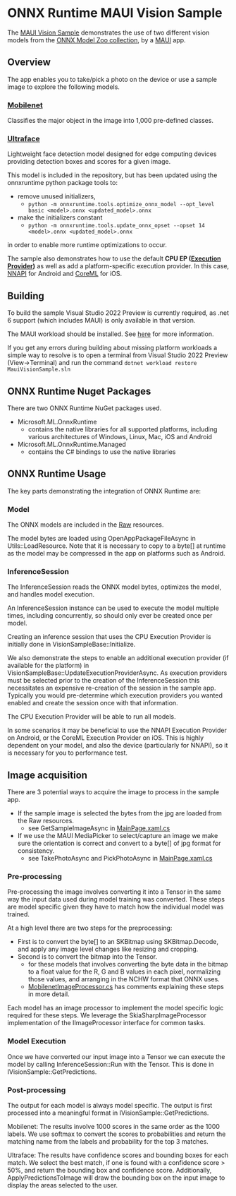 # ONNX Runtime MAUI Vision Sample

The [MAUI Vision Sample](MauiVisionSample.sln) demonstrates the use of two different vision models from the [ONNX Model Zoo collection](https://github.com/onnx/models/tree/main), by a [MAUI](https://docs.microsoft.com/en-us/dotnet/maui/what-is-maui) app.

## Overview
The app enables you to take/pick a photo on the device or use a sample image to explore the following models.

### [Mobilenet](https://github.com/onnx/models/tree/main/vision/classification/mobilenet)

Classifies the major object in the image into 1,000 pre-defined classes.

### [Ultraface](https://github.com/onnx/models/tree/f064171f7dd8e962a8a5b34eac8e1bcf83cebbde/vision/body_analysis/ultraface#ultra-lightweight-face-detection-model)

Lightweight face detection model designed for edge computing devices providing detection boxes and scores for a given image.

This model is included in the repository, but has been updated using the onnxruntime python package tools to:
- remove unused initializers,
  - `python -m onnxruntime.tools.optimize_onnx_model --opt_level basic <model>.onnx <updated_model>.onnx`
- make the initializers constant 
  - `python -m onnxruntime.tools.update_onnx_opset --opset 14 <model>.onnx <updated_model>.onnx`

in order to enable more runtime optimizations to occur.

The sample also demonstrates how to use the default **CPU EP ([Execution Provider](https://onnxruntime.ai/docs/execution-providers))** as well as add a  platform-specific execution provider. In this case, [NNAPI](https://onnxruntime.ai/docs/execution-providers/NNAPI-ExecutionProvider.html) for Android and [CoreML](https://onnxruntime.ai/docs/execution-providers/CoreML-ExecutionProvider.html) for iOS.


## Building

To build the sample Visual Studio 2022 Preview is currently required, as .net 6 support (which includes MAUI) is only available in that version.

The MAUI workload should be installed. See [here](https://docs.microsoft.com/en-us/dotnet/maui/get-started/first-app) for more information.

If you get any errors during building about missing platform workloads a simple way to resolve is to open a terminal from Visual Studio 2022 Preview (View->Terminal) and run the command `dotnet workload restore MauiVisionSample.sln`

## ONNX Runtime Nuget Packages

There are two ONNX Runtime NuGet packages used. 
 - Microsoft.ML.OnnxRuntime
   - contains the native libraries for all supported platforms, including various architectures of Windows, Linux, Mac, iOS and Android
 - Microsoft.ML.OnnxRuntime.Managed
   - contains the C# bindings to use the native libraries

## ONNX Runtime Usage

The key parts demonstrating the integration of ONNX Runtime are:

### Model

The ONNX models are included in the [Raw](MauiVisionSample/Resources/Raw) resources. 

The model bytes are loaded using OpenAppPackageFileAsync in Utils::LoadResource. Note that it is necessary to copy to a byte[] at runtime as the model may be compressed in the app on platforms such as Android.

### InferenceSession

The InferenceSession reads the ONNX model bytes, optimizes the model, and handles model execution.

An InferenceSession instance can be used to execute the model multiple times, including concurrently, so should only ever be created once per model. 

Creating an inference session that uses the CPU Execution Provider is initially done in VisionSampleBase::Initialize.

We also demonstrate the steps to enable an additional execution provider (if available for the platform) in VisionSampleBase::UpdateExecutionProviderAsync. 
As execution providers must be selected prior to the creation of the InferenceSession this necessitates an expensive re-creation of the session in the sample app. Typically you would pre-determine which execution providers you wanted enabled and create the session once with that information.

The CPU Execution Provider will be able to run all models.

In some scenarios it may be beneficial to use the NNAPI Execution Provider on Android, or the CoreML Execution Provider on iOS. 
This is highly dependent on your model, and also the device (particularly for NNAPI), so it is necessary for you to performance test.

## Image acquisition

There are 3 potential ways to acquire the image to process in the sample app.

- If the sample image is selected the bytes from the jpg are loaded from the Raw resources.
  - see GetSampleImageAsync in [MainPage.xaml.cs](MauiVisionSample/MainPage.xaml.cs)
- If we use the MAUI MediaPicker to select/capture an image we make sure the orientation is correct and convert to a byte[] of jpg format for consistency.
  - see TakePhotoAsync and PickPhotoAsync in [MainPage.xaml.cs](MauiVisionSample/MainPage.xaml.cs)

### Pre-processing

Pre-processing the image involves converting it into a Tensor in the same way the input data used during model training was converted. These steps are model specific given they have to match how the individual model was trained.

At a high level there are two steps for the preprocessing:

- First is to convert the byte[] to an SKBitmap using SKBitmap.Decode, and apply any image level changes like resizing and cropping.
- Second is to convert the bitmap into the Tensor. 
  - for these models that involves converting the byte data in the bitmap to a float value for the R, G and B values in each pixel, 
normalizing those values, and arranging in the NCHW format that ONNX uses.
  - [MobilenetImageProcessor.cs](MauiVisionSample\Models\Mobilenet\MobilenetImageProcessor.cs) has comments explaining these steps in more detail.

Each model has an image processor to implement the model specific logic required for these steps. We leverage the SkiaSharpImageProcessor implementation of the IImageProcessor interface for common tasks.

### Model Execution

Once we have converted our input image into a Tensor we can execute the model by calling InferenceSession::Run with the Tensor.
This is done in IVisionSample::GetPredictions. 

### Post-processing

The output for each model is always model specific. The output is first processed into a meaningful format in IVisionSample::GetPredictions.

Mobilenet: The results involve 1000 scores in the same order as the 1000 labels. We use softmax to convert the scores to probabilities and return the matching name from the labels and probability for the top 3 matches.

Ultraface: The results have confidence scores and bounding boxes for each match. We select the best match, if one is found with a confidence score > 50%, and return the bounding box and confidence score. Additionally, ApplyPredictionsToImage will draw the bounding box on the input image to display the areas selected to the user.

